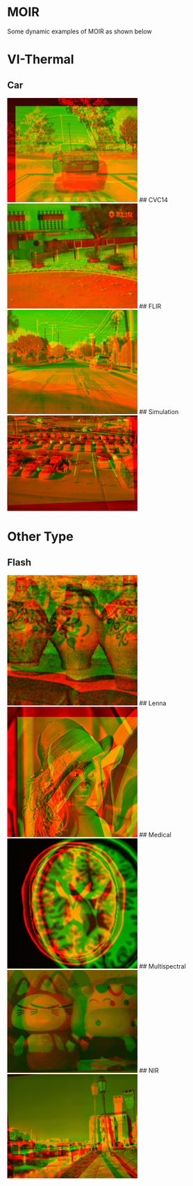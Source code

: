 # MOIR
Some dynamic examples of MOIR as shown below

# VI-Thermal
## Car
<img src="car.gif" width="300px">
## CVC14
<img src="CVC14.gif" width="300px">
## FLIR
<img src="FLIR.gif" width="300px">
## Simulation
<img src="simulation.gif" width="300px">

# Other Type
## Flash
<img src="flash.gif" width="300px">
## Lenna
<img src="lenna.gif" width="300px">
## Medical
<img src="medical.gif" width="300px">
## Multispectral
<img src="ms.gif" width="300px">
## NIR
<img src="nir.gif" width="300px">






